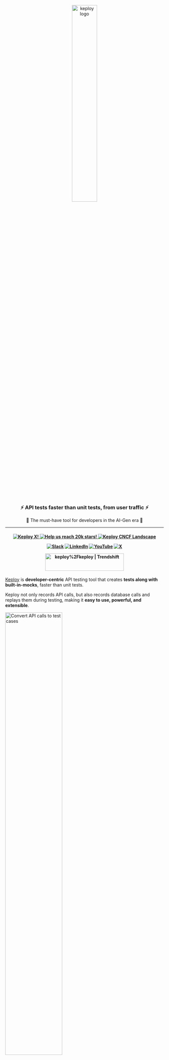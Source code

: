 
<p align="center">
  <img align="center" src="https://docs.keploy.io/img/keploy-logo-dark.svg?s=200&v=4" height="40%" width="40%"  alt="keploy logo"/>
</p>
<h3 align="center">
<b>
⚡️ API tests faster than unit tests, from user traffic ⚡️
</b>
</h3 >
<p align="center">
🌟 The must-have tool for developers in the AI-Gen era 🌟
</p>

---

<h4 align="center">

   <a href="https://x.com/Keployio">
    <img src="https://img.shields.io/badge/follow-%40keployio-1DA1F2?logo=X&style=social" alt="Keploy X!" />
  </a>
  
  <a href="https://github.com/Keploy/Keploy/">
   <img src="https://img.shields.io/github/stars/keploy/keploy?color=%23EAC54F&logo=github&label=Help%20us%20reach%2020K%20stars!%20Now%20at:" alt="Help us reach 20k stars!" />
</a>

  <a href="https://landscape.cncf.io/?item=app-definition-and-development--continuous-integration-delivery--keploy">
    <img src="https://img.shields.io/badge/CNCF%20Landscape-5699C6?logo=cncf&style=social" alt="Keploy CNCF Landscape" />
  </a>

[![Slack](https://img.shields.io/badge/Slack-4A154B?style=for-the-badge&logo=slack&logoColor=white)](https://join.slack.com/t/keploy/shared_invite/zt-357qqm9b5-PbZRVu3Yt2rJIa6ofrwWNg)
[![LinkedIn](https://img.shields.io/badge/linkedin-%230077B5.svg?style=for-the-badge&logo=linkedin&logoColor=white)](https://www.linkedin.com/company/keploy/)
[![YouTube](https://img.shields.io/badge/YouTube-%23FF0000.svg?style=for-the-badge&logo=YouTube&logoColor=white)](https://www.youtube.com/channel/UC6OTg7F4o0WkmNtSoob34lg)
[![X](https://img.shields.io/badge/X-%231DA1F2.svg?style=for-the-badge&logo=X&logoColor=white)](https://x.com/Keployio)

<a href="https://trendshift.io/repositories/3262" target="_blank"><img src="https://trendshift.io/api/badge/repositories/3262" alt="keploy%2Fkeploy | Trendshift" style="width: 250px; height: 55px;" width="250" height="55"/></a>
</h4>


[Keploy](https://keploy.io) is **developer-centric** API testing tool that creates **tests along with built-in-mocks**, faster than unit tests.

Keploy not only records API calls, but also records database calls and replays them during testing, making it **easy to use, powerful, and extensible**.

<img src="https://raw.githubusercontent.com/keploy/docs/main/static/gif/record-tc.gif" width="60%" alt="Convert API calls to test cases"/>

> 🐰 **Fun fact:** Keploy uses itself for testing! Check out our swanky coverage badge: [![Coverage Status](https://coveralls.io/repos/github/keploy/keploy/badge.svg?branch=main&kill_cache=1)](https://coveralls.io/github/keploy/keploy?branch=main&kill_cache=1) &nbsp;

## 🚨 Here for  [Unit Test Generator](README-UnitGen.md) (ut-gen)? 
Keploy has newly launched the world's first unit test generator(ut-gen) implementation of [Meta LLM research paper](https://arxiv.org/pdf/2402.09171), it understands code semantics and generates meaningful unit tests, aiming to:

- **Automate unit test generation (UTG)**: Quickly generate comprehensive unit tests and reduce redundant manual effort.

- **Improve edge cases**: Extend and improve the scope of automated tests to cover more complex scenarios, often missed manually.

- **Boost test coverage**: As codebases grow, ensuring exhaustive coverage should become feasible, aligning with our mission.

### 📜 Follow [Unit Test Generator README](README-UnitGen.md)! ✅

## 📘 Documentation!
Become a Keploy pro with **[Keploy Documentation](https://keploy.io/docs/)**.

<img src="https://raw.githubusercontent.com/keploy/docs/main/static/gif/record-replay.gif" width="100%" alt="Record Replay Testing"/>

# 🚀 Quick Installation (API test generator)

Integrate Keploy by installing the agent locally. No code-changes required.

```shell
curl --silent -O -L https://keploy.io/install.sh && source install.sh
```

##  🎬 Recording Testcases

Start your app with Keploy to convert API calls as Tests and Mocks/Stubs.

```zsh
keploy record -c "CMD_TO_RUN_APP" 
```
For example, if you're using a simple Python app the `CMD_TO_RUN_APP` would resemble to `python main.py`, for  Golang `go run main.go`, for java `java -jar xyz.jar`, for node `npm start`..

```zsh
keploy record -c "python main.py"
```

## 🧪 Running Tests
Shut down the databases, redis, kafka or any other services your application uses. Keploy doesn't need those during test.
```zsh
keploy test -c "CMD_TO_RUN_APP" --delay 10
```

## ✅ Test Coverage Integration
To integrate with your unit-testing library and see combine test coverage, follow this [test-coverage guide](https://keploy.io/docs/server/sdk-installation/go/).

> ####  **If You Had Fun:** Please leave a 🌟 star on this repo! It's free and will bring a smile. 😄 👏

## One-Click Setup 🚀

Setup and run keploy quickly, with no local machine installation required:

[![GitHub Codescape](https://img.shields.io/badge/GH%20codespace-3670A0?style=for-the-badge&logo=github&logoColor=fff)]([https://github.dev/Sonichigo/mux-sql](https://github.dev/Sonichigo/mux-sql))

## 🤔 Questions?
Reach out to us. We're here to help!

[![Slack](https://img.shields.io/badge/Slack-4A154B?style=for-the-badge&logo=slack&logoColor=white)](https://join.slack.com/t/keploy/shared_invite/zt-357qqm9b5-PbZRVu3Yt2rJIa6ofrwWNg)
[![LinkedIn](https://img.shields.io/badge/linkedin-%230077B5.svg?style=for-the-badge&logo=linkedin&logoColor=white)](https://www.linkedin.com/company/keploy/)
[![YouTube](https://img.shields.io/badge/YouTube-%23FF0000.svg?style=for-the-badge&logo=YouTube&logoColor=white)](https://www.youtube.com/channel/UC6OTg7F4o0WkmNtSoob34lg)
[![X](https://img.shields.io/badge/X-%231DA1F2.svg?style=for-the-badge&logo=X&logoColor=white)](https://x.com/Keployio)


## 🌐 Language Support
From Go's gopher 🐹 to Python's snake 🐍, we support:

![Go](https://img.shields.io/badge/go-%2300ADD8.svg?style=for-the-badge&logo=go&logoColor=white)
![Java](https://img.shields.io/badge/java-%23ED8B00.svg?style=for-the-badge&logo=java&logoColor=white)
![NodeJS](https://img.shields.io/badge/node.js-6DA55F?style=for-the-badge&logo=node.js&logoColor=white)
![Rust](https://img.shields.io/badge/Rust-darkred?style=for-the-badge&logo=rust&logoColor=white)
![C#](https://img.shields.io/badge/csharp-purple?style=for-the-badge&logo=csharp&logoColor=white)
![Python](https://img.shields.io/badge/python-3670A0?style=for-the-badge&logo=python&logoColor=ffdd54)

## 🫰 Keploy Adopters 🧡

So you and your organisation are using Keploy? That’s great. Please add yourselves to [**this list,**](https://github.com/orgs/keploy/discussions/1765) and we'll send you goodies! 💖


We are happy and proud to have you all as part of our community! 💖

## 🎩 How's the Magic Happen?
Keploy proxy captures and replays **ALL** (CRUD operations, including non-idempotent APIs) of your app's network interactions.


Take a journey to **[How Keploy Works?](https://keploy.io/docs/keploy-explained/how-keploy-works/)** to discover the tricks behind the curtain!

  ## 🔧 Core Features

- ♻️ **Combined Test Coverage:** Merge your Keploy Tests with your fave testing libraries(JUnit, go-test, py-test, jest) to see a combined test coverage.


- 🤖 **EBPF Instrumentation:** Keploy uses EBPF like a secret sauce to make integration code-less, language-agnostic, and oh-so-lightweight.


- 🌐 **CI/CD Integration:** Run tests with mocks anywhere you like—locally on the CLI, in your CI pipeline (Jenkins, Github Actions..) , or even across a Kubernetes cluster.


- 📽️ **Record-Replay Complex Flows:** Keploy can record and replay complex, distributed API flows as mocks and stubs. It's like having a time machine for your tests—saving you tons of time!


- 🎭 **Multi-Purpose Mocks:** You can also use Keploy-generated Mocks, as server Tests!


👉 **Explore the code on GitHub**: [github.com/keploy/keploy](https://github.com/keploy/keploy)

## 🔐 Security & Data Privacy

Keploy captures real API traffic to generate tests, which may include sensitive data like API keys, tokens, or PII (Personally Identifiable Information). Keploy is designed to protect your data while delivering full test automation power.

---

### 🧱 How Keploy Protects Your Data

| 🛡️ Feature                     | ✅ Description                                                                  |
|------------------------------- |------------------------------------------------------------------------------  |
| 🔒 **Local-First Architecture** | All test data stays on your machine — **nothing is sent to external servers**  |
| 🙈 **Secret Auto-Masking**       | Common secrets like passwords & API keys are masked by default                |
| 🛠️ **Custom Masking Rules**      | Define your own masking patterns via `keploy.yaml`                            |
| 🚫 **Sensitive Log Blocking**    | Payload data is excluded from logs unless explicitly enabled                  |

---

### 🔗 **End-to-End Security Workflow**

```text
Client API Request
        |
        v
+------------------------+
| Keploy Capture         |
| (Local Middleware)     |
+------------------------+
        |
        v
+--------------------------------+
| Data Sanitization              |
|                                |
|  - Mask Headers (Authorization)|
|  - Mask Body Fields (password) |
|  - Apply Custom YAML Rules     |
+--------------------------------+
        |
        v
+------------------------------------+
| Test Case Generation               |
|  +------------------------------+  |
|  | Request/Response to YAML    |   |
|  | Capture Dependency Calls    |   |
|  | Generate Mocks for Replay   |   |
|  +------------------------------+  |
+------------------------------------+
        |
        v
+---------------------------------------+
| Local Storage                         |
|  - Save under ./keploy/tests          |
|  - No external transmission**         |
+---------------------------------------+
        |
        v
+---------------------------------------+
| Test Execution                        |
|  - Replay API Calls                   |
|  - Inject Mocks (No Live Calls)       |
|  - Validate Responses                 |
+---------------------------------------+
        |
        v
+---------------------------+
| Local Test Report         |
|  - Pass/Fail Summary      |
|  - Available in Console   |
+---------------------------+
```

## 👨🏻‍💻 Let's Build Together! 👩🏻‍💻
Whether you're a newbie coder or a wizard 🧙‍♀️, your perspective is golden. Take a peek at our:

📜 [Contribution Guidelines](https://github.com/keploy/keploy/blob/main/CONTRIBUTING.md)

❤️ [Code of Conduct](https://github.com/keploy/keploy/blob/main/CODE_OF_CONDUCT.md)


## 🐲 Current Limitations!
- **Unit Testing:** While Keploy is designed to run alongside unit testing frameworks (Go test, JUnit..) and can add to the overall code coverage, it still generates integration tests.
- **Production Lands**: Keploy is currently focused on generating tests for developers. These tests can be captured from any environment, but we have not tested it on high volume production environments. This would need robust deduplication to avoid too many redundant tests being captured. We do have ideas on building a robust deduplication system [#27](https://github.com/keploy/keploy/issues/27)

## ✨ Resources!
🤔 [FAQs](https://keploy.io/docs/keploy-explained/faq/)

🕵️‍️ [Why Keploy](https://keploy.io/docs/keploy-explained/why-keploy/)

⚙️ [Installation Guide](https://keploy.io/docs/application-development/)

📖 [Contribution Guide](https://keploy.io/docs/keploy-explained/contribution-guide/)
